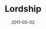 ---
layout: music 
title: "Lordship"
series: "The Story"
date: 2011-05-02 
description: "Brian Tome talks about what it means to submit to the King of the story."
audio: "http://s3.amazonaws.com/crossroadsaudiomessages/thestory06.mp3"
audio-duration: "54:05"
---